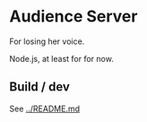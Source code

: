 # Audience Server

For losing her voice.

Node.js, at least for for now.

## Build / dev

See [../README.md](../README.md)

